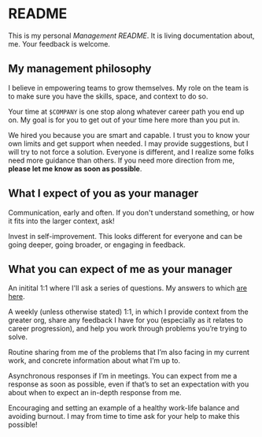 # README

This is my personal _Management README_. It is living documentation about, me. Your feedback is welcome.

## My management philosophy

I believe in empowering teams to grow themselves. My role on the team is to make sure you have the skills, space, and context to do so.

Your time at `$COMPANY` is one stop along whatever career path you end up on. My goal is for you to get out of your time here more than you put in.

We hired you because you are smart and capable. I trust you to know your own limits and get support when needed. I may provide suggestions, but I will try to not force a solution. Everyone is different, and I realize some folks need more guidance than others. If you need more direction from me, __please let me know as soon as possible__.

## What I expect of you as your manager

Communication, early and often. If you don't understand something, or how it fits into the larger context, ask!

Invest in self-improvement. This looks different for everyone and can be going deeper, going broader, or engaging in feedback.

## What you can expect of me as your manager

An initital 1:1 where I'll ask a series of questions. My answers to which [are here](./First1on1.md).

A weekly (unless otherwise stated) 1:1, in which I provide context from the greater org, share any feedback I have for you (especially as it relates to career progression), and help you work through problems you’re trying to solve.

Routine sharing from me of the problems that I’m also facing in my current work, and concrete information about what I’m up to.

Asynchronous responses if I’m in meetings. You can expect from me a response as soon as possible, even if that’s to set an expectation with you about when to expect an in-depth response from me.

Encouraging and setting an example of a healthy work-life balance and avoiding burnout. I may from time to time ask for your help to make this possible!
